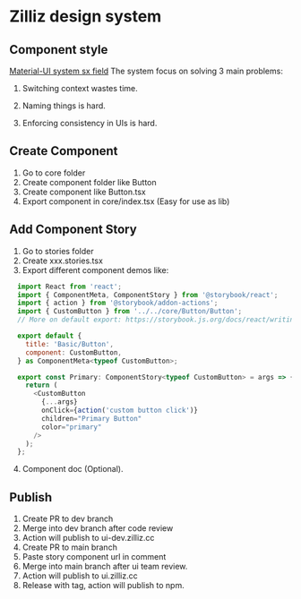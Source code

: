 # Zilliz design system

## Component style

[Material-UI system sx field](https://mui.com/zh/system/basics/)
The system focus on solving 3 main problems:

1. Switching context wastes time.

2. Naming things is hard.

3. Enforcing consistency in UIs is hard.

## Create Component

1. Go to core folder
2. Create component folder like Button
3. Create component like Button.tsx
4. Export component in core/index.tsx (Easy for use as lib)

## Add Component Story

1. Go to stories folder
2. Create xxx.stories.tsx
3. Export different component demos like:

```javascript
  import React from 'react';
  import { ComponentMeta, ComponentStory } from '@storybook/react';
  import { action } from '@storybook/addon-actions';
  import { CustomButton } from '../../core/Button/Button';
  // More on default export: https://storybook.js.org/docs/react/writing-stories/introduction#default-export

  export default {
    title: 'Basic/Button',
    component: CustomButton,
  } as ComponentMeta<typeof CustomButton>;

  export const Primary: ComponentStory<typeof CustomButton> = args => {
    return (
      <CustomButton
        {...args}
        onClick={action('custom button click')}
        children="Primary Button"
        color="primary"
      />
    );
  };
```

4. Component doc (Optional).

## Publish

1. Create PR to dev branch
2. Merge into dev branch after code review
3. Action will publish to ui-dev.zilliz.cc
4. Create PR to main branch
5. Paste story component url in comment
6. Merge into main branch after ui team review.
7. Action will publish to ui.zilliz.cc
8. Release with tag, action will publish to npm.

